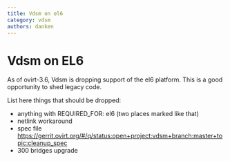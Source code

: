 ```yaml
---
title: Vdsm on el6
category: vdsm
authors: danken
---
```


# Vdsm on EL6

As of ovirt-3.6, Vdsm is dropping support of the el6 platform. This is a good opportunity to shed legacy code.

List here things that should be dropped:

*   anything with REQUIRED_FOR: el6 (two places marked like that)
*   netlink workaround
*   spec file <https://gerrit.ovirt.org/#/q/status:open+project:vdsm+branch:master+topic:cleanup_spec>
*   300 bridges upgrade
